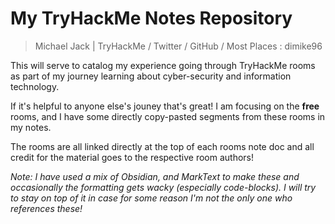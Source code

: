 # My TryHackMe Notes Repository

> Michael Jack | TryHackMe / Twitter / GitHub / Most Places : dimike96

This will serve to catalog my experience going through TryHackMe rooms as part of my journey learning about cyber-security and information technology. 

If it's helpful to anyone else's jouney that's great! I am focusing on the **free** rooms, and I have some directly copy-pasted segments from these rooms in my notes. 

The rooms are all linked directly at the top of each rooms note doc and all credit for the material goes to the respective room authors!

*Note: I have used a mix of Obsidian, and MarkText to make these and occasionally the formatting gets wacky (especially code-blocks). I will try to stay on top of it in case for some reason I'm not the only one who references these!*